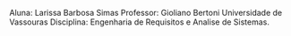 Aluna: Larissa Barbosa Simas
Professor: Gioliano Bertoni 
Universidade de Vassouras
Disciplina: Engenharia de Requisitos e Analise de Sistemas.
